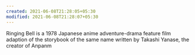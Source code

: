 ```yaml
---
created: 2021-06-08T21:28:05+05:30
modified: 2021-06-08T21:28:07+05:30
---
```


Ringing Bell is a 1978 Japanese anime adventure-drama feature film adaption of the storybook of the same name written by Takashi Yanase, the creator of Anpanm
